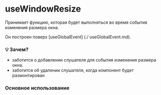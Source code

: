 # useWindowResize

Принимает функцию, которая будет выполняться во время события изменения размера окна.

Он построен поверх [useGlobalEvent] (./ useGlobalEvent.md).

### 💡 Зачем?

- заботится о добавлении слушателя для события изменения размера окна.
- заботится об удалении слушателя, когда компонент будет размонтирован

### Основное использование
